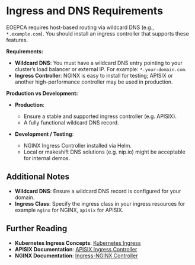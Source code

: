 
# Ingress and DNS Requirements

EOEPCA requires host-based routing via wildcard DNS (e.g., `*.example.com`). You should install an ingress controller that supports these features. 

**Requirements:**

- **Wildcard DNS**: You must have a wildcard DNS entry pointing to your cluster’s load balancer or external IP. For example: `*.your-domain.com`.
- **Ingress Controller**: NGINX is easy to install for testing; APISIX or another high-performance controller may be used in production.

**Production vs Development:**

- **Production**:  
    - Ensure a stable and supported ingress controller (e.g. APISIX).  
    - A fully functional wildcard DNS record.
  
- **Development / Testing**:  
    - NGINX Ingress Controller installed via Helm.  
    - Local or makeshift DNS solutions (e.g. nip.io) might be acceptable for internal demos.

## Additional Notes

- **Wildcard DNS**: Ensure a wildcard DNS record is configured for your domain.
- **Ingress Class**: Specify the ingress class in your ingress resources for example `nginx` for NGINX, `apisix` for APISIX.

## Further Reading

- **Kubernetes Ingress Concepts**: [Kubernetes Ingress](https://kubernetes.io/docs/concepts/services-networking/ingress/)
- **APISIX Documentation**: [APISIX Ingress Controller](https://apisix.apache.org/docs/ingress-controller/)
- **NGINX Documentation**: [Ingress-NGINX Controller](https://kubernetes.github.io/ingress-nginx/)